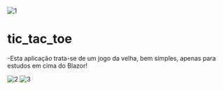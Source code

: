 ![1](https://i.imgur.com/Qh0Nz8h.png)

# tic_tac_toe

-Esta aplicação trata-se de um jogo da velha, bem simples, apenas para estudos em cima do Blazor!

![2](https://i.imgur.com/Qh0Nz8h.png)
![3](https://i.imgur.com/ZWb1jWf.png)
